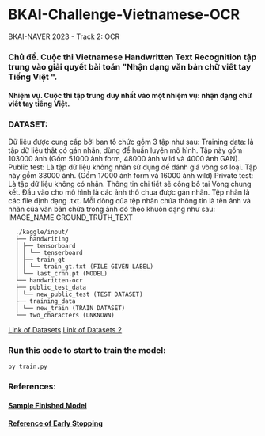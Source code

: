 # BKAI-Challenge-Vietnamese-OCR
BKAI-NAVER 2023 - Track 2: OCR

### Chủ đề. Cuộc thi Vietnamese Handwritten Text Recognition tập trung vào giải quyết bài toán "Nhận dạng văn bản chữ viết tay Tiếng Việt ".
#### Nhiệm vụ. Cuộc thi tập trung duy nhất vào một nhiệm vụ: nhận dạng chữ viết tay tiếng Việt.

### DATASET: 
Dữ liệu được cung cấp bởi ban tổ chức gồm 3 tập như sau:
Training data: là tập dữ liệu thật có gán nhãn, dùng để huấn luyện mô hình. Tập này gồm 103000 ảnh (Gồm 51000 ảnh form, 48000 ảnh wild và 4000 ảnh GAN).
Public test: Là tập dữ liệu không nhãn sử dụng để đánh giá vòng sơ loại. Tập này gồm 33000 ảnh. (Gồm 17000 ảnh form và 16000 ảnh wild)
Private test: Là tập dữ liệu không có nhãn. Thông tin chi tiết sẽ công bố tại Vòng chung kết.
Đầu vào cho mô hình là các ảnh thô chưa được gán nhãn. Tệp nhãn là các file định dạng .txt. Mỗi dòng của tệp nhãn chứa thông tin là tên ảnh và nhãn của văn bản chứa trong ảnh đó theo khuôn dạng như sau:
                    IMAGE_NAME   GROUND_TRUTH_TEXT 
                  
      ./kaggle/input/
      ├── handwriting
      │ ├── tensorboard
      │ │ └── tenserboard
      │ ├── train_gt
      │ │ └── train_gt.txt (FILE GIVEN LABEL)
      │ └── last_crnn.pt (MODEL)
      └── handwritten-ocr
      ├── public_test_data
      │ └── new_public_test (TEST DATASET)
      ├── training_data
      │ └── new_train (TRAIN DATASET)
      └── two_characters (UNKNOWN)

[Link of Datasets](https://www.kaggle.com/datasets/phmnhnguyt/handwriting/)
[Link of Datasets 2](https://www.kaggle.com/datasets/ldmkstn/handwritten-ocr/)

### Run this code to start to train the model:
```
py train.py
```

### References:
#### [Sample Finished Model](https://github.com/Bjarten/early-stopping-pytorch/blob/master/MNIST_Early_Stopping_example.ipynb)
#### [Reference of Early Stopping](https://github.com/Bjarten/early-stopping-pytorch/blob/master/pytorchtools.py)
